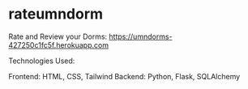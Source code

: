 # rateumndorm


Rate and Review your Dorms: https://umndorms-427250c1fc5f.herokuapp.com

Technologies Used:

Frontend: HTML, CSS, Tailwind
Backend: Python, Flask, SQLAlchemy
